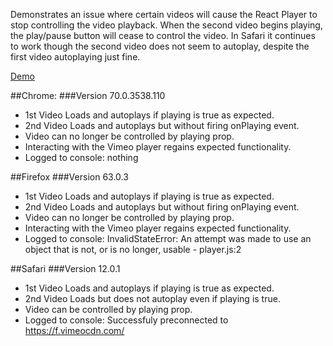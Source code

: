 Demonstrates an issue where certain videos will cause the React Player to stop controlling the video playback. When the second video begins playing, the play/pause button will cease to control the video. In Safari it continues to work though the second video does not seem to autoplay, despite the first video autoplaying just fine.

[Demo](https://thebrengun.github.io/react-player-issue-520/)

##Chrome:
###Version 70.0.3538.110

- 1st Video Loads and autoplays if playing is true as expected.
- 2nd Video Loads and autoplays but without firing onPlaying event.
- Video can no longer be controlled by playing prop.
- Interacting with the Vimeo player regains expected functionality.
- Logged to console: nothing

##Firefox
###Version 63.0.3

- 1st Video Loads and autoplays if playing is true as expected.
- 2nd Video Loads and autoplays but without firing onPlaying event.
- Video can no longer be controlled by playing prop.
- Interacting with the Vimeo player regains expected functionality.
- Logged to console: InvalidStateError: An attempt was made to use an object that is not, or is no longer, usable - player.js:2

##Safari
###Version 12.0.1

- 1st Video Loads and autoplays if playing is true as expected.
- 2nd Video Loads but does not autoplay even if playing is true.
- Video can be controlled by playing prop.
- Logged to console: Successfuly preconnected to https://f.vimeocdn.com/